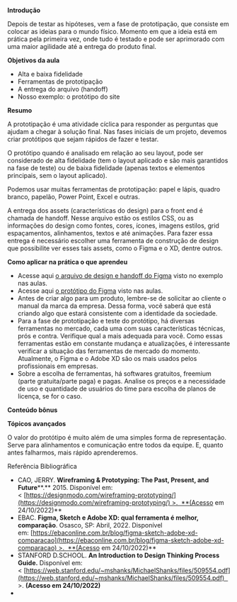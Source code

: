 

**Introdução**

Depois de testar as hipóteses, vem a fase de prototipação, que consiste em colocar as ideias para o mundo físico. Momento em que a ideia está em prática pela primeira vez, onde tudo é testado e pode ser aprimorado com uma maior agilidade até a entrega do produto final.

**Objetivos da aula**

- Alta e baixa fidelidade
- Ferramentas de prototipação
- A entrega do arquivo (handoff)
- Nosso exemplo: o protótipo do site

**Resumo**

A prototipação é uma atividade cíclica para responder as perguntas que ajudam a chegar à solução final. Nas fases iniciais de um projeto, devemos criar protótipos que sejam rápidos de fazer e testar.

O protótipo quando é analisado em relação ao seu layout, pode ser considerado de alta fidelidade (tem o layout aplicado e são mais garantidos na fase de teste) ou de baixa fidelidade (apenas textos e elementos principais, sem o layout aplicado).

Podemos usar muitas ferramentas de prototipação: papel e lápis, quadro branco, papelão, Power Point, Excel e outras.

A entrega dos assets (características do design) para o front end é chamada de handoff. Nesse arquivo estão os estilos CSS, ou as informações do design como fontes, cores, ícones, imagens estilos, grid espaçamentos, alinhamentos, textos e até animações. Para fazer essa entrega é necessário escolher uma ferramenta de construção de design que possibilite ver esses tais assets, como o Figma e o XD, dentre outros.

**Como aplicar na prática o que aprendeu**

- Acesse aqui [o arquivo de design e handoff do Figma](https://www.figma.com/file/EDDgGD4ou4niA7oXy93tDp/Nosso-exemplo-e-commerce?node-id=0%3A1) visto no exemplo nas aulas. 
- Acesse aqui [o protótipo do Figma](https://www.figma.com/proto/EDDgGD4ou4niA7oXy93tDp/Nosso-exemplo-e-commerce?page-id=0%3A1&node-id=0%3A1&viewport=711%2C1044%2C0.5&scaling=min-zoom) visto nas aulas. 
- Antes de criar algo para um produto, lembre-se de solicitar ao cliente o manual da marca da empresa. Dessa forma, você saberá que está criando algo que estará consistente com a identidade da sociedade.
- Para a fase de prototipação e teste do protótipo, há diversas ferramentas no mercado, cada uma com suas características técnicas, prós e contra. Verifique qual a mais adequada para você. Como essas ferramentas estão em constante mudança e atualizações, é interessante verificar a situação das ferramentas de mercado do momento. Atualmente, o Figma e o Adobe XD são os mais usados pelos profissionais em empresas.
- Sobre a escolha de ferramentas, há softwares gratuitos, freemium (parte gratuita/parte paga) e pagas. Analise os preços e a necessidade de uso e quantidade de usuários do time para escolha de planos de licença, se for o caso.

**Conteúdo bônus**

**Tópicos avançados**

O valor do protótipo é muito além de uma simples forma de representação. Serve para alinhamentos e comunicação entre todos da equipe. E, quanto antes falharmos, mais rápido aprenderemos.

Referência Bibliográfica

- CAO, JERRY. **Wireframing & Prototyping: The Past, Present, and Future****.** 2015. Disponível em: < [https://designmodo.com/wireframing-prototyping/](https://designmodo.com/wireframing-prototyping/) >.  **(Acesso em 24/10/2022)**
- EBAC. **Figma, Sketch e Adobe XD: qual ferramenta é melhor, comparação**. Osasco, SP: Abril, 2022. Disponível em: [https://ebaconline.com.br/blog/figma-sketch-adobe-xd-comparacao](https://ebaconline.com.br/blog/figma-sketch-adobe-xd-comparacao) >.  **(Acesso em 24/10/2022)**
- STANFORD D.SCHOOL. **An Introduction to Design Thinking Process Guide.** Disponível em: < [https://web.stanford.edu/~mshanks/MichaelShanks/files/509554.pdf](https://web.stanford.edu/~mshanks/MichaelShanks/files/509554.pdf)   >. **(Acesso em 24/10/2022)**
- 